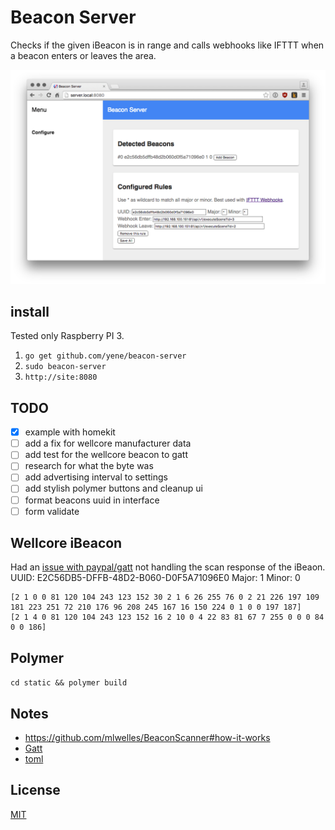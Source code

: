 # Beacon Server
Checks if the given iBeacon is in range and calls webhooks like IFTTT when a beacon enters or leaves the area.

![screenshot](screenshot.png)

## install
Tested only Raspberry PI 3.

1. `go get github.com/yene/beacon-server`
2. `sudo beacon-server`
3. `http://site:8080`

## TODO
- [X] example with homekit
- [ ] add a fix for wellcore manufacturer data
- [ ] add test for the wellcore beacon to gatt
- [ ] research for what the byte was
- [ ] add advertising interval to settings
- [ ] add stylish polymer buttons and cleanup ui
- [ ] format beacons uuid in interface
- [ ] form validate

## Wellcore iBeacon
Had an [issue with paypal/gatt](https://github.com/paypal/gatt/issues/74) not handling the scan response of the iBeaon.
UUID: E2C56DB5-DFFB-48D2-B060-D0F5A71096E0
Major: 1
Minor: 0
```
[2 1 0 0 81 120 104 243 123 152 30 2 1 6 26 255 76 0 2 21 226 197 109 181 223 251 72 210 176 96 208 245 167 16 150 224 0 1 0 0 197 187]
[2 1 4 0 81 120 104 243 123 152 16 2 10 0 4 22 83 81 67 7 255 0 0 0 84 0 0 186]
```

## Polymer
`cd static && polymer build`

## Notes
* https://github.com/mlwelles/BeaconScanner#how-it-works
* [Gatt](https://github.com/paypal/gatt)
* [toml](https://github.com/toml-lang/toml)


## License
[MIT](https://tldrlegal.com/license/mit-license)



